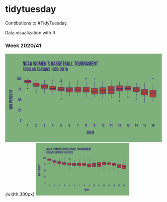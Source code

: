# tidytuesday

Contibutions to #TidyTuesday.

Data visualization with R.

### Week 2020/41

![](https://raw.githubusercontent.com/pyykkojuha/tidytuesday/main/2020_41/TIDY_2020_41.png){width:300px}
<img src="https://raw.githubusercontent.com/pyykkojuha/tidytuesday/main/2020_41/TIDY_2020_41.png" alt="2020/41" width="300"/>
